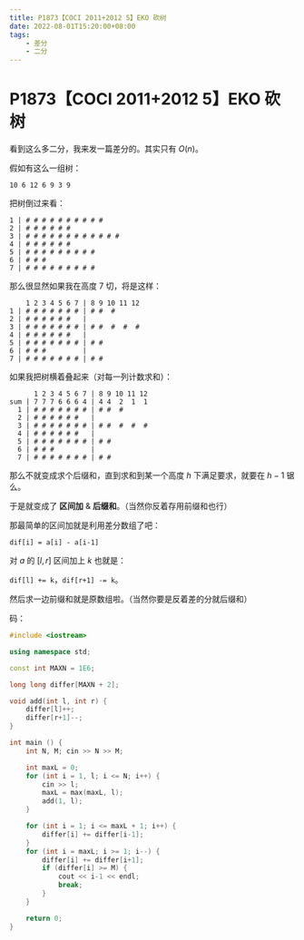 ```yaml
---
title: P1873【COCI 2011+2012 5】EKO 砍树
date: 2022-08-01T15:20:00+08:00
tags:
    - 差分
    - 二分
---
```


# P1873【COCI 2011+2012 5】EKO 砍树

看到这么多二分，我来发一篇差分的。其实只有 $O(n)$。

假如有这么一组树：

```
10 6 12 6 9 3 9
```

把树倒过来看：

```
1 | # # # # # # # # # #
2 | # # # # # #
3 | # # # # # # # # # # # #
4 | # # # # # #
5 | # # # # # # # # #
6 | # # #
7 | # # # # # # # # #
```

那么很显然如果我在高度 $7$ 切，将是这样：

```
    1 2 3 4 5 6 7 | 8 9 10 11 12
1 | # # # # # # # | # #  #
2 | # # # # # #   |
3 | # # # # # # # | # #  #  #  #
4 | # # # # # #   |
5 | # # # # # # # | # #
6 | # # #         |
7 | # # # # # # # | # #
```

如果我把树横着叠起来（对每一列计数求和）：

```
      1 2 3 4 5 6 7 | 8 9 10 11 12
sum | 7 7 7 6 6 6 4 | 4 4  2  1  1
  1 | # # # # # # # | # #  #
  2 | # # # # # #   |
  3 | # # # # # # # | # #  #  #  #
  4 | # # # # # #   |
  5 | # # # # # # # | # #
  6 | # # #         |
  7 | # # # # # # # | # #
```

那么不就变成求个后缀和，直到求和到某一个高度 $h$ 下满足要求，就要在 $h-1$ 锯么。

于是就变成了 **区间加** & **后缀和**。（当然你反着存用前缀和也行）

那最简单的区间加就是利用差分数组了吧：

`dif[i] = a[i] - a[i-1]`

对 $a$ 的 $[l, r]$ 区间加上 $k$ 也就是：

`dif[l] += k`，`dif[r+1] -= k`。

然后求一边前缀和就是原数组啦。（当然你要是反着差的分就后缀和）

码：

```cpp
#include <iostream>

using namespace std;

const int MAXN = 1E6;

long long differ[MAXN + 2];

void add(int l, int r) {
    differ[l]++;
    differ[r+1]--;
}

int main () {
    int N, M; cin >> N >> M;

    int maxL = 0;
    for (int i = 1, l; i <= N; i++) {
        cin >> l;
        maxL = max(maxL, l);
        add(1, l);
    }

    for (int i = 1; i <= maxL + 1; i++) {
        differ[i] += differ[i-1];
    }
    for (int i = maxL; i >= 1; i--) {
        differ[i] += differ[i+1];
        if (differ[i] >= M) {
            cout << i-1 << endl;
            break;
        }
    }

    return 0;
}
```